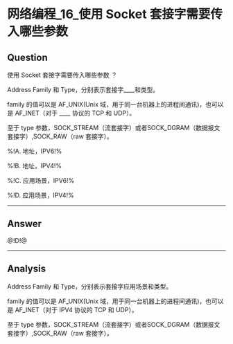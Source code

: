 # 网络编程_16_使用 Socket 套接字需要传入哪些参数

## Question
使用 Socket 套接字需要传入哪些参数 ？

Address Family 和 Type，分别表示套接字____和类型。

family 的值可以是 AF_UNIX(Unix 域，用于同一台机器上的进程间通讯)，也可以是 AF_INET（对于 ____ 协议的 TCP 和 UDP）。

至于 type 参数，SOCK_STREAM（流套接字）或者SOCK_DGRAM（数据报文套接字）,SOCK_RAW（raw 套接字）。

%!A. 地址，IPV6!%

%!B. 地址，IPV4!%

%!C. 应用场景，IPV6!%

%!D. 应用场景，IPV4!%

----

## Answer
@!D!@

----

## Analysis

Address Family 和 Type，分别表示套接字应用场景和类型。

family 的值可以是 AF_UNIX(Unix 域，用于同一台机器上的进程间通讯)，也可以是 AF_INET（对于 IPV4 协议的 TCP 和 UDP）。

至于 type 参数，SOCK_STREAM（流套接字）或者SOCK_DGRAM（数据报文套接字）,SOCK_RAW（raw 套接字）。